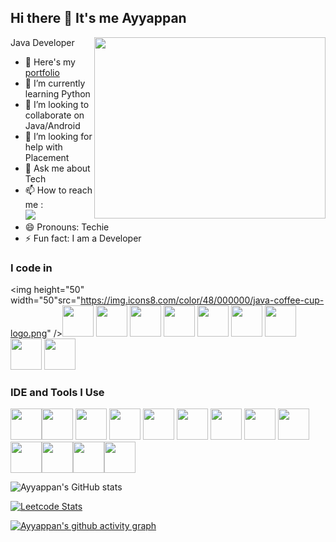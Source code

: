 ## Hi there 👋 It's me Ayyappan

Java Developer
<img align="right" width="370" height="290" src="https://i.pinimg.com/originals/47/f0/34/47f0342cec72b800463bf003eac1257e.gif">
- 🔭 Here's my [portfolio](https://hareesh.web.app/)                                                 
- 🌱 I’m currently learning Python
- 👯 I’m looking to collaborate on Java/Android
- 🤔 I’m looking for help with Placement
- 💬 Ask me about Tech
- 📫 How to reach me :
<br /> [<img src="https://img.shields.io/badge/LinkedIn-0077B5?style=for-the-badge&logo=linkedin&logoColor=white" />](https://www.linkedin.com/in/ayyappan-e-3ba89a104/)
- 😄 Pronouns: Techie
- ⚡ Fun fact: I am a Developer

### I code in
 <img height="50" width="50"src="https://img.icons8.com/color/48/000000/java-coffee-cup-logo.png" /><img height="50" width="50" src="https://img.icons8.com/color/48/000000/python.png" /> <img height="50" width="50" src="https://img.icons8.com/color/48/000000/html-5.png" /> <img height="50" width="50" src="https://img.icons8.com/color/48/000000/css3.png" />  <img height="50" width="50" src="https://img.icons8.com/color/48/000000/javascript.png"/> <img height="50" width="50" src="https://img.icons8.com/color/48/000000/react-native.png"/> <img height="50" width="50" src="https://icons8.com/icon/38561/postgresql"/> <img height="50" width="50" src="https://icons8.com/icon/33039/amazon-web-services"/> <img height="50" width="50" src="https://icons8.com/icon/13664/wordpress"/> <img height="50" width="50" src="https://icons8.com/icon/17842/linux"/> 

### IDE and Tools I Use
<img height="50" src="https://img.icons8.com/officel/480/null/java-eclipse.png"/><img height="50" width="50" src="https://img.icons8.com/color/48/000000/visual-studio-code-2019.png"/> <img height="50" width="50" src="https://icons8.com/icon/16318/github"/> <img height="50" width="50" src="https://img.icons8.com/color/50/000000/git.png"/> <img height="50" width="50" src="https://icons8.com/icon/34886/gitlab"/>  <img height="50" src="https://icons8.com/icon/1LAX3PYMg2iA/android-studio" /> <img height="50" width="50" src="https://icons8.com/icon/b4Y5rs3iBGqE/gimp"/> <img height="50" width="50" src="https://icons8.com/icon/O4SEeX66BY8o/codechef"/> <img height="50" src="https://icons8.com/icon/9L16NypUzu38/level-up-your-coding-skills-and-quickly-land-a-job"/> <img height="50" src="https://icons8.com/icon/22813/docker"/><img height="50" src="https://icons8.com/icon/38553/selenium"/><img height="50" src="https://icons8.com/icon/KIcFwp9MNQL5/postman-api"/><img height="50" src="https://icons8.com/icon/102745/xml"/>

![Ayyappan's GitHub stats](https://github-readme-stats.vercel.app/api?username=Ayyappan-E&theme=dark&show_icons=true&&hide=issues,contribs)

[![Leetcode Stats](https://leetcard.jacoblin.cool/Ayyappan-E?theme=unicorn&font=Cherry%20Swash)](https://leetcode.com/Ayyappan-E)

[![Ayyappan's github activity graph](https://github-readme-activity-graph.vercel.app/graph?username=Ayyappan-E&bg_color=000000&color=ffffff&line=51f565&point=ffffff&area=true&hide_border=true)](https://github.com/ashutosh00710/github-readme-activity-graph)

